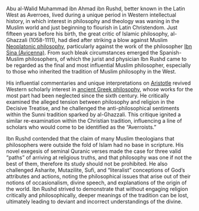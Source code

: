 Abu al-Walid Muhammad ibn Ahmad ibn Rushd, better known in the Latin West as Averroes, lived during a unique period in Western intellectual history, in which interest in philosophy and theology was waning in the Muslim world and just beginning to flourish in Latin Christendom. Just fifteen years before his birth, the great critic of Islamic philosophy, al-Ghazzali (1058-1111), had died after striking a blow against Muslim [Neoplatonic philosophy](http://www.iep.utm.edu/neoplato/), particularly against the work of the philosopher [Ibn Sina (Avicenna)](http://www.iep.utm.edu/avicenna/). From such bleak circumstances emerged the Spanish-Muslim philosophers, of which the jurist and physician Ibn Rushd came to be regarded as the final and most influential Muslim philosopher, especially to those who inherited the tradition of Muslim philosophy in the West.

His influential commentaries and unique interpretations on [Aristotle](http://www.iep.utm.edu/aristotl/) revived Western scholarly interest in [ancient Greek philosophy](http://www.iep.utm.edu/greekphi/), whose works for the most part had been neglected since the sixth century. He critically examined the alleged tension between philosophy and religion in the Decisive Treatise, and he challenged the anti-philosophical sentiments within the Sunni tradition sparked by al-Ghazzali. This critique ignited a similar re-examination within the Christian tradition, influencing a line of scholars who would come to be identified as the “Averroists.”

Ibn Rushd contended that the claim of many Muslim theologians that philosophers were outside the fold of Islam had no base in scripture. His novel exegesis of seminal Quranic verses made the case for three valid “paths” of arriving at religious truths, and that philosophy was one if not the best of them, therefore its study should not be prohibited. He also challenged Asharite, Mutazilite, Sufi, and “literalist” conceptions of God’s attributes and actions, noting the philosophical issues that arise out of their notions of occasionalism, divine speech, and explanations of the origin of the world. Ibn Rushd strived to demonstrate that without engaging religion critically and philosophically, deeper meanings of the tradition can be lost, ultimately leading to deviant and incorrect understandings of the divine.